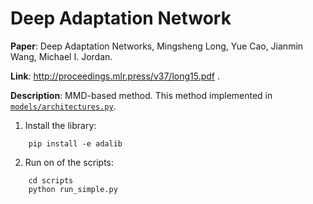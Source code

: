 # Deep Adaptation Network

**Paper**: Deep Adaptation Networks, Mingsheng Long, Yue Cao, Jianmin Wang, Michael I. Jordan.

**Link**: http://proceedings.mlr.press/v37/long15.pdf .

**Description**: MMD-based method. This method implemented in [`models/architectures.py`](adalib/ada/models/architectures.py).


1. Install the library:
```
    pip install -e adalib
```
2. Run on of the scripts:
```
    cd scripts
    python run_simple.py
```
